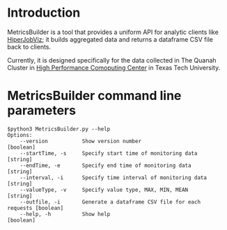 # Introduction
MetricsBuilder is a tool that provides a uniform API for analytic clients like [HiperJobViz](https://idatavisualizationlab.github.io/HPCC/HiperJobViz/index.html); it builds aggregated data and returns a dataframe CSV file back to clients. 

Currently, it is designed specifically for the data collected in The Quanah Cluster in [High Performance Comoputing Center](http://www.depts.ttu.edu/hpcc/) in Texas Tech University.
# MetricsBuilder command line parameters
```
$python3 MetricsBuilder.py --help
Options:
    --version           Show version number                             [boolean]
    --startTime, -s     Specify start time of monitoring data           [string]
    --endTime, -e       Specify end time of monitoring data             [string]
    --interval, -i      Specify time interval of monitoring data        [string]
    --valueType, -v     Specify value type, MAX, MIN, MEAN              [string]
    --outfile, -i       Generate a dataframe CSV file for each requests [boolean]
    --help, -h          Show help                                       [boolean]
```
